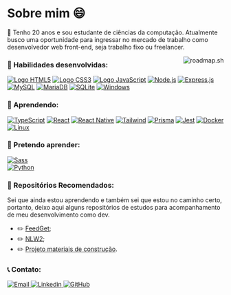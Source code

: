 <h1>Sobre mim 😄</h1>

<p align="left"> 📝 Tenho 20 anos e sou estudante de ciências da computação. Atualmente busco uma oportunidade para ingressar no mercado de trabalho como desenvolvedor web front-end, seja trabalho fixo ou freelancer.</p>

<a href="https://roadmap.sh"><img src="https://roadmap.sh/card/tall/673f7afe5434bf319a128575?variant=dark" alt="roadmap.sh" align="right"/></a>

<h3>🤩 Habilidades desenvolvidas:</h3>

<a href="https://developer.mozilla.org/pt-BR/docs/Web/HTML"><img src="https://img.shields.io/static/v1?label=&message=HTML5&color=E34F26&logo=HTML5&logoColor=white&style=for-the-badge" alt="Logo HTML5"></a>
<a href="https://developer.mozilla.org/pt-BR/docs/Web/CSS"><img src="https://img.shields.io/static/v1?label=&message=CSS&color=1572B6&logo=CSS3&logoColor=white&style=for-the-badge" alt="Logo CSS3"></a>
<a href="https://www.javascript.com/"><img src="https://img.shields.io/static/v1?label=&message=JavaScript&color=gray&logo=javaScript&logoColor=F7DF1E&style=for-the-badge" alt="Logo JavaScript"></a>
<a href="https://nodejs.org/pt-br/"><img src="https://img.shields.io/badge/Node.js-43853D?style=for-the-badge&logo=node.js&logoColor=white" alt="Node.js"></a>
<a href="https://expressjs.com/pt-br/"><img src="https://img.shields.io/badge/Express.js-404D59?style=for-the-badge" alt="Express.js"></a>
<a href="https://www.mysql.com"><img src="https://img.shields.io/badge/MySQL-00000F?style=for-the-badge&logo=mysql&logoColor=white" alt="MySQL"></a>
<a href="https://mariadb.org"><img src="https://img.shields.io/badge/MariaDB-01529E?style=for-the-badge&logo=mariadb&logoColor=white" alt="MariaDB"></a>
<a href="https://www.sqlite.org/index.html"><img src="https://img.shields.io/badge/SQLite-07405E?style=for-the-badge&logo=sqlite&logoColor=white" alt="SQLite"></a>
<a href="https://www.microsoft.com/pt-br/windows/?r=1"><img src="https://img.shields.io/badge/Windows-017AD7?style=for-the-badge&logo=windows&logoColor=white" alt="Windows"></a>


<h3>🤩 Aprendendo:</h3>

<a href="https://www.typescriptlang.org"><img src="https://img.shields.io/badge/TypeScript-007ACC?style=for-the-badge&logo=typescript&logoColor=white" alt="TypeScript"></a>
<a href="https://pt-br.reactjs.org/"><img src="https://img.shields.io/badge/React-20232A?style=for-the-badge&logo=react&logoColor=61DAFB" alt="React"></a>
<a href="https://reactnative.dev/"><img src="https://img.shields.io/badge/React_Native-20232A?style=for-the-badge&logo=react&logoColor=61DAFB" alt="React Native"></a>
<a href="https://tailwindcss.com"><img src="https://img.shields.io/badge/Tailwind_CSS-38B2AC?style=for-the-badge&logo=tailwind-css&logoColor=white" alt="Tailwind"></a>
<a href="https://www.prisma.io"><img src="https://img.shields.io/badge/Prisma-DD63DF?style=for-the-badge&logo=prisma" alt="Prisma"></a>
<a href="https://jestjs.io"><img src="https://img.shields.io/badge/Jest-15C213?style=for-the-badge&logo=Jest" alt="Jest"></a>
<a href="https://www.docker.com"><img src="https://img.shields.io/badge/Docker-2496ED?style=for-the-badge&logo=docker&logoColor=white" alt="Docker"></a>
<a href="https://pt.wikipedia.org/wiki/Linux"><img src="https://img.shields.io/badge/Linux-E34F26?style=for-the-badge&logo=linux&logoColor=black" alt="Linux"></a>

<h3>🚀 Pretendo aprender:</h3>
 
<a href="https://sass-lang.com/"><img src="https://img.shields.io/badge/Sass-CC6699?style=for-the-badge&logo=sass&logoColor=white" alt="Sass"></a> <br>
<a href="https://www.python.org/"><img src="https://img.shields.io/badge/Python-3776AB?style=for-the-badge&logo=python&logoColor=white" alt="Python"></a>

<!--
<a href="https://github.com/Vitinn089/">
<img src="https://github-readme-stats.vercel.app/api/top-langs/?username=Vitinn089&hide=html&layout=compact&theme=dark" alt="Vitinn089" align="right">
</a>

<a href="https://github.com/Vitinn089/">
<img src="https://github-readme-stats.vercel.app/api?username=Vitinn089" alt="Vitinn089" align="right">
</a> -->


<h3 align="left">💭 Repositórios Recomendados:</h3>

<p aling="left">Sei que ainda estou aprendendo e também sei que estou no caminho certo, portanto, deixo aqui alguns repositórios de estudos para acompanhamento de meu desenvolvimento como dev.</p>

- ✏️ [FeedGet](https://github.com/Vitinn089/nlw-return);
- ✏️ [NLW2](https://github.com/Vitinn089/nlw2);
- ✏️ [Projeto materiais de construção](https://github.com/Vitinn089/Estudo-MateriaisConstrucao).	



<h3> 📞 Contato:</h3>

<a href="mailto:vitorlopes089@gmail.com">
<img src="https://img.shields.io/badge/Gmail-D14836?style=for-the-badge&logo=gmail&logoColor=white&link=mailto:vitorlopes089@gmail.com" alt="Email">
</a>

<a href="https://www.linkedin.com/in/vitor-lopes-991238171">
<img src="https://img.shields.io/badge/LinkedIn-0077B5?style=for-the-badge&logo=linkedin&logoColor=white" alt="Linkedin">
</a>

<a href="https://github.com/Vitinn089">
<img src="https://img.shields.io/badge/GitHub-100000?style=for-the-badge&logo=github&logoColor=white" alt="GitHub">
</a>

<!-- :D -->
